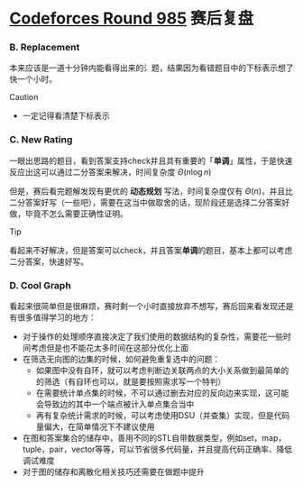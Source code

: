 # [Codeforces Round 985](https://codeforces.com/contest/2029) 赛后复盘

### B. Replacement

本来应该是一道十分钟内能看得出来的氵题，结果因为看错题目中的下标表示想了快一个小时。

> [!caution]
>
> - 一定记得看清楚下标表示

### C. New Rating

一眼出思路的题目，看到答案支持check并且具有重要的「**单调**」属性，于是快速反应出这可以通过二分答案来解决，时间复杂度 $\Theta(n \log n)$ 

但是，赛后看完题解发现有更优的 **动态规划** 写法，时间复杂度仅有 $\Theta(n)$，并且比二分答案好写（一些吧），需要在这当中做取舍的话，现阶段还是选择二分答案好做，毕竟不怎么需要正确性证明。

> [!tip] 
>
> 看起来不好解决，但是答案可以check，并且答案**单调**的题目，基本上都可以考虑二分答案，快速好写。

### D. Cool Graph

看起来很简单但是很麻烦，赛时剩一个小时直接放弃不想写，赛后回来看发现还是有很多值得学习的地方：

- 对于操作的处理顺序直接决定了我们使用的数据结构的复杂性，需要花一些时间考虑但是也不能花太多时间在这部分优化上面
- 在筛选无向图的边集的时候，如何避免重复选中的问题：
  - 如果图中没有自环，就可以考虑判断边关联两点的大小关系做到最简单的的筛选（有自环也可以，就是要按照需求写一个特判）
  - 在需要统计单点集的时候，不可以通过删去对应的反向边来实现，这可能会导致边的其中一个端点被计入单点集合当中
  - 再有复杂统计需求的时候，可以考虑使用DSU（并查集）实现，但是代码量偏大，在简单情况下不建议使用
- 在图和答案集合的储存中，善用不同的STL自带数据类型，例如set，map，tuple，pair，vector等等，可以节省很多代码量，并且提高代码正确率、降低调试难度
- 对于图的储存和离散化相关技巧还需要在做题中提升